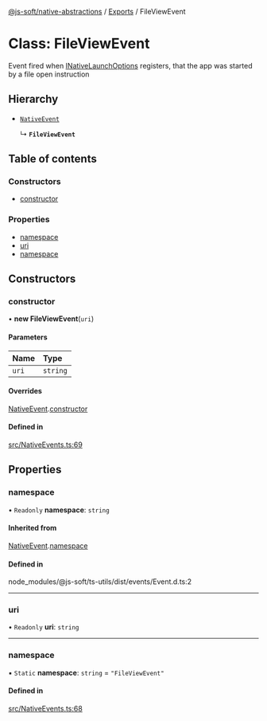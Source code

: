 [@js-soft/native-abstractions](../README.md) / [Exports](../modules.md) / FileViewEvent

# Class: FileViewEvent

Event fired when [INativeLaunchOptions](../interfaces/INativeLaunchOptions.md) registers, that the app was started by a file open instruction

## Hierarchy

-   [`NativeEvent`](NativeEvent.md)

    ↳ **`FileViewEvent`**

## Table of contents

### Constructors

-   [constructor](FileViewEvent.md#constructor)

### Properties

-   [namespace](FileViewEvent.md#namespace)
-   [uri](FileViewEvent.md#uri)
-   [namespace](FileViewEvent.md#namespace)

## Constructors

### constructor

• **new FileViewEvent**(`uri`)

#### Parameters

| Name  | Type     |
| :---- | :------- |
| `uri` | `string` |

#### Overrides

[NativeEvent](NativeEvent.md).[constructor](NativeEvent.md#constructor)

#### Defined in

[src/NativeEvents.ts:69](https://github.com/js-soft/ts-native-access/blob/68cf98a/packages/abstractions/src/NativeEvents.ts#L69)

## Properties

### namespace

• `Readonly` **namespace**: `string`

#### Inherited from

[NativeEvent](NativeEvent.md).[namespace](NativeEvent.md#namespace)

#### Defined in

node_modules/@js-soft/ts-utils/dist/events/Event.d.ts:2

---

### uri

• `Readonly` **uri**: `string`

---

### namespace

▪ `Static` **namespace**: `string` = `"FileViewEvent"`

#### Defined in

[src/NativeEvents.ts:68](https://github.com/js-soft/ts-native-access/blob/68cf98a/packages/abstractions/src/NativeEvents.ts#L68)
